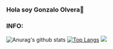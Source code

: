 ### Hola soy Gonzalo Olvera👋


### INFO:
![Anurag's github stats](https://github-readme-stats.vercel.app/api?username=olvera93&show_icons=true&theme=radical)
[![Top Langs](https://github-readme-stats.vercel.app/api/top-langs/?username=olvera93&layout=compact)](https://github.com/anuraghazra/github-readme-stats)
![](https://komarev.com/ghpvc/?username=olvera93)

<!--
**olvera93/olvera93** is a ✨ _special_ ✨ repository because its `README.md` (this file) appears on your GitHub profile.

Here are some ideas to get you started:

- 🔭 I’m currently working on ...
- 🌱 I’m currently learning ...
- 👯 I’m looking to collaborate on ...
- 🤔 I’m looking for help with ...
- 💬 Ask me about ...
- 📫 How to reach me: ...
- 😄 Pronouns: ...
- ⚡ Fun fact: ...
-->
